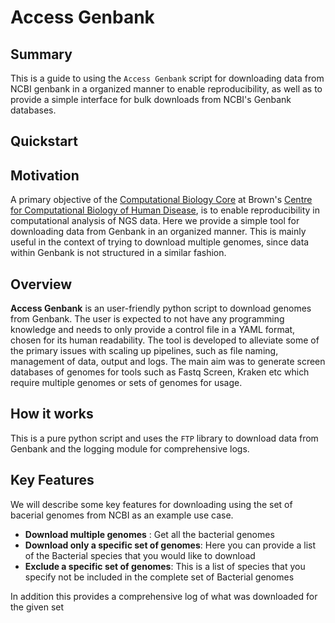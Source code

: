 # **Access Genbank**

## **Summary**
This is a guide to using the `Access Genbank` script for downloading data from NCBI genbank in a organized manner to enable reproducibility, as well as to provide a simple interface for bulk downloads from NCBI's Genbank databases.
## **Quickstart**


## **Motivation**
A primary objective of the [Computational Biology Core](https://cbc.brown.edu) at Brown's [Centre for Computational Biology of Human Disease](https://www.brown.edu/research/projects/computational-biology-of-human-disease/home), is to enable reproducibility in computational analysis of NGS data. Here we provide a simple tool for downloading data from Genbank in an organized manner. This is mainly useful in the context of trying to download multiple genomes, since data within Genbank is not structured in a similar fashion. 

## **Overview**
**Access Genbank** is an user-friendly python script to download genomes from Genbank. The user is expected to not have any programming knowledge and needs to only provide a control file in a YAML format, chosen for its human readability.  The tool is developed to alleviate some of the primary issues with scaling up pipelines, such as file naming, management of data, output and logs. The main aim was to generate screen databases of genomes for tools such as Fastq Screen, Kraken etc which require multiple genomes or sets of genomes for usage.

## **How it works**
This is a pure python script and uses the `FTP` library to download data from Genbank and the logging module for comprehensive logs. 

## **Key Features**
We will describe some key features for downloading using the set of bacerial genomes from NCBI as an example use case.

- **Download multiple genomes** : Get all the bacterial genomes
- **Download only a specific set of genomes**: Here you can provide a list of the Bacterial species that you would like to download
- **Exclude a specific set of genomes**: This is a list of species that you specify not be included in the complete set of Bacterial genomes

In addition this provides a comprehensive log of what was downloaded for the given set
